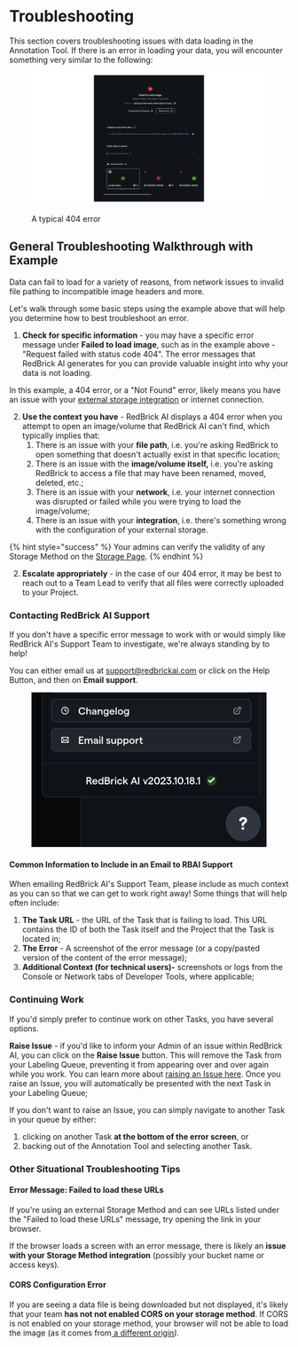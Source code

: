 # Troubleshooting

This section covers troubleshooting issues with data loading in the Annotation Tool. If there is an error in loading your data, you will encounter something very similar to the following:&#x20;

<figure><img src="../.gitbook/assets/Frame 27495 (1).png" alt=""><figcaption><p>A typical 404 error</p></figcaption></figure>

## General Troubleshooting Walkthrough with Example

Data can fail to load for a variety of reasons, from network issues to invalid file pathing to incompatible image headers and more.

Let's walk through some basic steps using the example above that will help you determine how to best troubleshoot an error.

1. **Check for specific information** - you may have a specific error message under **Failed to load image**, such as in the example above - "Request failed with status code 404". The error messages that RedBrick AI generates for you can provide valuable insight into why your data is not loading.&#x20;

In this example, a 404 error, or a "Not Found" error, likely means you have an issue with your [external storage integration](import-cloud-data/creating-an-items-list.md) or internet connection.&#x20;

2. **Use the context you have** - RedBrick AI displays a 404 error when you attempt to open an image/volume that RedBrick AI can't find, which typically implies that:
   1. There is an issue with your **file path**, i.e. you're asking RedBrick to open something that doesn't actually exist in that specific location;
   2. There is an issue with the **image/volume itself,** i.e. you're asking RedBrick to access a file that may have been renamed, moved, deleted, etc.;
   3. There is an issue with your **network**, i.e. your internet connection was disrupted or failed while you were trying to load the image/volume;
   4. There is an issue with your **integration**, i.e. there's something wrong with the configuration of your external storage.&#x20;

{% hint style="success" %}
Your admins can verify the validity of any Storage Method on the [Storage Page](https://docs.redbrickai.com/importing-data/import-cloud-data#configuring-cloud-storage).
{% endhint %}

2. **Escalate appropriately** - in the case of our 404 error, it may be best to reach out to a Team Lead to verify that all files were correctly uploaded to your Project.

### Contacting RedBrick AI Support

If you don't have a specific error message to work with or would simply like RedBrick AI's Support Team to investigate, we're always standing by to help!

You can either email us at support@redbrickai.com or click on the Help Button, and then on **Email support**.

<figure><img src="../.gitbook/assets/image (2).png" alt=""><figcaption></figcaption></figure>

#### Common Information to Include in an Email to RBAI Support

When emailing RedBrick AI's Support Team, please include as much context as you can so that we can get to work right away! Some things that will help often include:

1. **The Task URL** - the URL of the Task that is failing to load. This URL contains the ID of both the Task itself and the Project that the Task is located in;
2. **The Error** - A screenshot of the error message (or a copy/pasted version of the content of the error message);
3. **Additional Context (for technical users)-**  screenshots or logs from the Console or Network tabs of Developer Tools, where applicable;

### Continuing Work

If you'd simply prefer to continue work on other Tasks, you have several options.

**Raise Issue** - if you'd like to inform your Admin of an issue within RedBrick AI, you can click on the **Raise Issue** button. This will remove the Task from your Labeling Queue, preventing it from appearing over and over again while you work. You can learn more about [raising an Issue here](../projects/raise-issue.md). Once you raise an Issue, you will automatically be presented with the next Task in your Labeling Queue;

If you don't want to raise an Issue, you can simply navigate to another Task in your queue by either:

1. clicking on another Task **at the bottom of the error screen**, or
2. backing out of the Annotation Tool and selecting another Task.

### Other Situational Troubleshooting Tips

#### Error Message: Failed to load these URLs

If you're using an external Storage Method and can see URLs listed under the "Failed to load these URLs" message, try opening the link in your browser.&#x20;

If the browser loads a screen with an error message, there is likely an **issue with your Storage Method integration** (possibly your bucket name or access keys).&#x20;

#### CORS Configuration Error

If you are seeing a data file is being downloaded but not displayed, it's likely that your team **has not not enabled CORS on your storage method**. If CORS is not enabled on your storage method, your browser will not be able to load the image (as it comes from[ a different origin](https://developer.mozilla.org/en-US/docs/Web/HTTP/CORS)_)._

